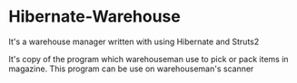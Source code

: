 # Hibernate-Warehouse
It's a warehouse manager written with using Hibernate and Struts2

It's copy of the program which warehouseman use to pick or pack items in magazine.
This program can be use on warehouseman's scanner
